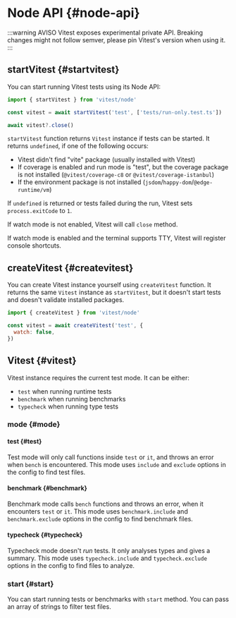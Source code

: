 # Node API {#node-api}

:::warning AVISO
Vitest exposes experimental private API. Breaking changes might not follow semver, please pin Vitest's version when using it.
:::

## startVitest {#startvitest}

You can start running Vitest tests using its Node API:

```js
import { startVitest } from 'vitest/node'

const vitest = await startVitest('test', ['tests/run-only.test.ts'])

await vitest?.close()
```

`startVitest` function returns `Vitest` instance if tests can be started. It returns `undefined`, if one of the following occurs:

- Vitest didn't find "vite" package (usually installed with Vitest)
- If coverage is enabled and run mode is "test", but the coverage package is not installed (`@vitest/coverage-c8` or `@vitest/coverage-istanbul`)
- If the environment package is not installed (`jsdom`/`happy-dom`/`@edge-runtime/vm`)

If `undefined` is returned or tests failed during the run, Vitest sets `process.exitCode` to `1`.

If watch mode is not enabled, Vitest will call `close` method.

If watch mode is enabled and the terminal supports TTY, Vitest will register console shortcuts.

## createVitest {#createvitest}

You can create Vitest instance yourself using `createVitest` function. It returns the same `Vitest` instance as `startVitest`, but it doesn't start tests and doesn't validate installed packages.

```js
import { createVitest } from 'vitest/node'

const vitest = await createVitest('test', {
  watch: false,
})
```

## Vitest {#vitest}

Vitest instance requires the current test mode. It can be either:

- `test` when running runtime tests
- `benchmark` when running benchmarks
- `typecheck` when running type tests

### mode {#mode}

#### test {#test}

Test mode will only call functions inside `test` or `it`, and throws an error when `bench` is encountered. This mode uses `include` and `exclude` options in the config to find test files.

#### benchmark {#benchmark}

Benchmark mode calls `bench` functions and throws an error, when it encounters `test` or `it`. This mode uses `benchmark.include` and `benchmark.exclude` options in the config to find benchmark files.

#### typecheck {#typecheck}

Typecheck mode doesn't _run_ tests. It only analyses types and gives a summary. This mode uses `typecheck.include` and `typecheck.exclude` options in the config to find files to analyze.

### start {#start}

You can start running tests or benchmarks with `start` method. You can pass an array of strings to filter test files.
